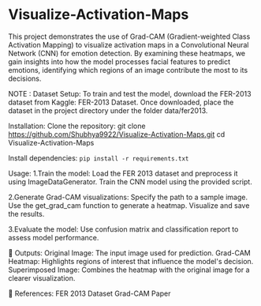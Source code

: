 # Visualize-Activation-Maps
  This project demonstrates the use of Grad-CAM (Gradient-weighted Class Activation Mapping) to visualize activation maps in a Convolutional Neural Network (CNN) for emotion detection. By examining these heatmaps, we gain insights into how the model processes facial features to predict emotions, identifying which regions of an image contribute the most to its decisions.

NOTE :
      Dataset Setup:
                    To train and test the model, download the FER-2013 dataset from Kaggle: FER-2013 Dataset.
                    Once downloaded, place the dataset in the project directory under the folder data/fer2013.

Installation:
  Clone the repository:
                    git clone https://github.com/Shubhya9922/Visualize-Activation-Maps.git
                    cd Visualize-Activation-Maps

  Install dependencies:
                   ``pip install -r requirements.txt``
                    
Usage:
  1.Train the model:
          Load the FER 2013 dataset and preprocess it using ImageDataGenerator.
          Train the CNN model using the provided script.

  2.Generate Grad-CAM visualizations:
          Specify the path to a sample image.
          Use the get_grad_cam function to generate a heatmap.
          Visualize and save the results.

  3.Evaluate the model:
          Use confusion matrix and classification report to assess model performance.

🎯 Outputs:
Original Image: The input image used for prediction.
Grad-CAM Heatmap: Highlights regions of interest that influence the model's decision.
Superimposed Image: Combines the heatmap with the original image for a clearer visualization.

📖 References:
FER 2013 Dataset
Grad-CAM Paper

